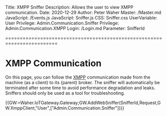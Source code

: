 ﻿Title: XMPP Sniffer
Description: Allows the user to view XMPP communication.
Date: 2020-12-29
Author: Peter Waher
Master: /Master.md
JavaScript: /Events.js
JavaScript: Sniffer.js
CSS: Sniffer.css
UserVariable: User
Privilege: Admin.Communication.Sniffer
Privilege: Admin.Communication.XMPP
Login: /Login.md
Parameter: SnifferId

========================================================================

XMPP Communication
===========================

On this page, you can follow the [XMPP](https://xmpp.org/) communication made from the machine (as a client) to its (parent) broker.
The sniffer will automatically be terminated after some time to avoid performance degradation and leaks. Sniffers should only be
used as a tool for troubleshooting.

{{GW:=Waher.IoTGateway.Gateway;GW.AddWebSniffer(SnifferId,Request,GW.XmppClient,"User",["Admin.Communication.Sniffer"])}}

